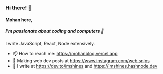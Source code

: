 ### Hi there! 👋
#### Mohan here,
##### I'm passionate about coding and computers 💖 

I write JavaScript, React, Node extensively.

- 📫 How to reach me: https://mohanblog.vercel.app
- 📓 Making web dev posts at https://www.instagram.com/web.snips
- 📜 I write at https://dev.to/imshines and https://imshines.hashnode.dev

<!---
Some of My Projects ❤
- 👯 I’m looking to collaborate on Some React based projects.
- 🧠 Looking for some project ideas.
- 🌱 I’m currently learning NodeJS.
🤔 I’m looking for help to learn Backend. 
http://mohanblog.vercel.app <br />
http://awesome-notes.netlify.app <br />
http://justees.netlify.app <br />
http://quotedaily.netlify.app <br />
http://share.netlify.app <br />
https://ourflix.netlify.app <br />
https://react-weather-app-beta.vercel.app/
-->

